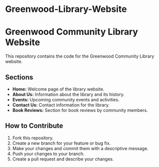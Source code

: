 # Greenwood-Library-Website

# Greenwood Community Library Website

This repository contains the code for the Greenwood Community Library website.

## Sections

- **Home:** Welcome page of the library website.
- **About Us:** Information about the library and its history.
- **Events:** Upcoming community events and activities.
- **Contact Us:** Contact information for the library.
- **Book Reviews:** Section for book reviews by community members.

## How to Contribute

1. Fork this repository.
2. Create a new branch for your feature or bug fix.
3. Make your changes and commit them with a descriptive message.
4. Push your changes to your branch.
5. Create a pull request and describe your changes.

